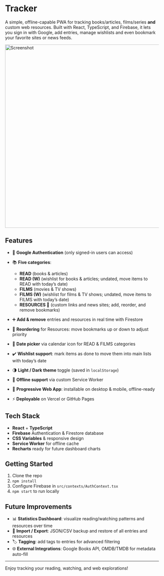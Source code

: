 # Tracker

A simple, offline-capable PWA for tracking books/articles, films/series **and** custom web resources. Built with React, TypeScript, and Firebase, it lets you sign in with Google, add entries, manage wishlists and even bookmark your favorite sites or news feeds.

<img src="https://your-domain.com/path/to/screenshot.png" alt="Screenshot" width="600"/>

## Features

* 🔐 **Google Authentication** (only signed-in users can access)
* 📚 **Five categories**:

  * **READ** (books & articles)
  * **READ (W)** (wishlist for books & articles; undated, move items to READ with today’s date)
  * **FILMS** (movies & TV shows)
  * **FILMS (W)** (wishlist for films & TV shows; undated, move items to FILMS with today’s date)
  * **RESOURCES 📰** (custom links and news sites; add, reorder, and remove bookmarks)
* ➕ **Add & remove** entries and resources in real time with Firestore
* 🔀 **Reordering** for Resources: move bookmarks up or down to adjust priority
* 📅 **Date picker** via calendar icon for READ & FILMS categories
* ✔️ **Wishlist support**: mark items as done to move them into main lists with today’s date
* 🌗 **Light / Dark theme** toggle (saved in `localStorage`)
* 💾 **Offline support** via custom Service Worker
* 📱 **Progressive Web App**: installable on desktop & mobile, offline-ready
* ⚡ **Deployable** on Vercel or GitHub Pages

## Tech Stack

* **React** + **TypeScript**
* **Firebase** Authentication & Firestore database
* **CSS Variables** & responsive design
* **Service Worker** for offline cache
* **Recharts** ready for future dashboard charts

## Getting Started

1. Clone the repo
2. `npm install`
3. Configure Firebase in `src/contexts/AuthContext.tsx`
4. `npm start` to run locally

## Future Improvements

* 📊 **Statistics Dashboard**: visualize reading/watching patterns and resources over time
* 🔄 **Import / Export**: JSON/CSV backup and restore of all entries and resources
* 🏷️ **Tagging**: add tags to entries for advanced filtering
* 🌐 **External Integrations**: Google Books API, OMDB/TMDB for metadata auto-fill

---

Enjoy tracking your reading, watching, and web explorations!
